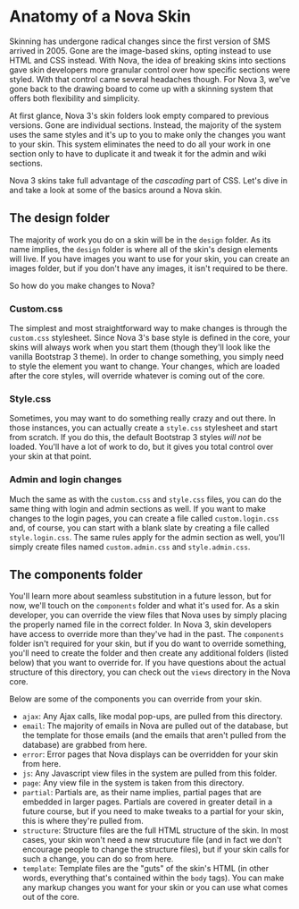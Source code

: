 # Anatomy of a Nova Skin

Skinning has undergone radical changes since the first version of SMS arrived in 2005. Gone are the image-based skins, opting instead to use HTML and CSS instead. With Nova, the idea of breaking skins into sections gave skin developers more granular control over how specific sections were styled. With that control came several headaches though. For Nova 3, we've gone back to the drawing board to come up with a skinning system that offers both flexibility and simplicity.

At first glance, Nova 3's skin folders look empty compared to previous versions. Gone are individual sections. Instead, the majority of the system uses the same styles and it's up to you to make only the changes you want to your skin. This system eliminates the need to do all your work in one section only to have to duplicate it and tweak it for the admin and wiki sections.

Nova 3 skins take full advantage of the _cascading_ part of CSS. Let's dive in and take a look at some of the basics around a Nova skin.

## The design folder

The majority of work you do on a skin will be in the `design` folder. As its name implies, the `design` folder is where all of the skin's design elements will live. If you have images you want to use for your skin, you can create an images folder, but if you don't have any images, it isn't required to be there.

So how do you make changes to Nova?

### Custom.css

The simplest and most straightforward way to make changes is through the `custom.css` stylesheet. Since Nova 3's base style is defined in the core, your skins will always work when you start them (though they'll look like the vanilla Bootstrap 3 theme). In order to change something, you simply need to style the element you want to change. Your changes, which are loaded after the core styles, will override whatever is coming out of the core.

### Style.css

Sometimes, you may want to do something really crazy and out there. In those instances, you can actually create a `style.css` stylesheet and start from scratch. If you do this, the default Bootstrap 3 styles _will not_ be loaded. You'll have a lot of work to do, but it gives you total control over your skin at that point.

### Admin and login changes

Much the same as with the `custom.css` and `style.css` files, you can do the same thing with login and admin sections as well. If you want to make changes to the login pages, you can create a file called `custom.login.css` and, of course, you can start with a blank slate by creating a file called `style.login.css`. The same rules apply for the admin section as well, you'll simply create files named `custom.admin.css` and `style.admin.css`.

## The components folder

You'll learn more about seamless substitution in a future lesson, but for now, we'll touch on the `components` folder and what it's used for. As a skin developer, you can override the view files that Nova uses by simply placing the properly named file in the correct folder. In Nova 3, skin developers have access to override more than they've had in the past. The `components` folder isn't required for your skin, but if you do want to override something, you'll need to create the folder and then create any additional folders (listed below) that you want to override for. If you have questions about the actual structure of this directory, you can check out the `views` directory in the Nova core.

Below are some of the components you can override from your skin.

- `ajax`: Any Ajax calls, like modal pop-ups, are pulled from this directory.
- `email`: The majority of emails in Nova are pulled out of the database, but the template for those emails (and the emails that aren't pulled from the database) are grabbed from here.
- `error`: Error pages that Nova displays can be overridden for your skin from here.
- `js`: Any Javascript view files in the system are pulled from this folder.
- `page`: Any view file in the system is taken from this directory.
- `partial`: Partials are, as their name implies, partial pages that are embedded in larger pages. Partials are covered in greater detail in a future course, but if you need to make tweaks to a partial for your skin, this is where they're pulled from.
- `structure`: Structure files are the full HTML structure of the skin. In most cases, your skin won't need a new strucuture file (and in fact we don't encourage people to change the structure files), but if your skin calls for such a change, you can do so from here.
- `template`: Template files are the "guts" of the skin's HTML (in other words, everything that's contained within the `body` tags). You can make any markup changes you want for your skin or you can use what comes out of the core.